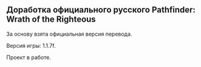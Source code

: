 Доработка официального русского Pathfinder: Wrath of the Righteous
------------------------------------------------------------------

За основу взята официальная версия перевода.

Версия игры: 1.1.7f.

Проект в работе.